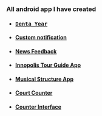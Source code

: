 ### All android app I have created
- #### [<pre>  Denta Year</pre>](https://gitfront.io/r/S3L1M/6f46f45ec37b894808cd09987b997fe5d8dd0935/DentalYear/)
- #### [Custom notification](https://github.com/S3L1M/Custom-Notification)
- #### [News Feedback](https://github.com/S3L1M/News-Feed)
- #### [Innopolis Tour Guide App](https://github.com/S3L1M/Innopolis-Tour-Guide-App)
- #### [Musical Structure App](https://github.com/S3L1M/Musical-Structure-App)
- #### [Court Counter](https://github.com/S3L1M/CourtCounter)
- #### [Counter Interface](https://github.com/S3L1M/Counter-Interface)
